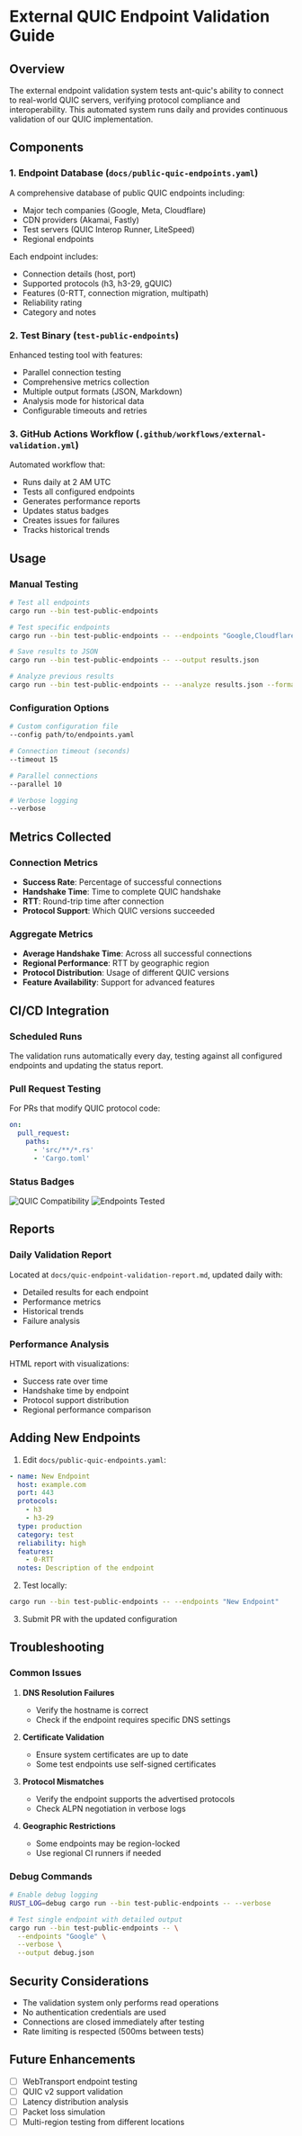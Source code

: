 # External QUIC Endpoint Validation Guide

## Overview

The external endpoint validation system tests ant-quic's ability to connect to real-world QUIC servers, verifying protocol compliance and interoperability. This automated system runs daily and provides continuous validation of our QUIC implementation.

## Components

### 1. Endpoint Database (`docs/public-quic-endpoints.yaml`)

A comprehensive database of public QUIC endpoints including:
- Major tech companies (Google, Meta, Cloudflare)
- CDN providers (Akamai, Fastly)
- Test servers (QUIC Interop Runner, LiteSpeed)
- Regional endpoints

Each endpoint includes:
- Connection details (host, port)
- Supported protocols (h3, h3-29, gQUIC)
- Features (0-RTT, connection migration, multipath)
- Reliability rating
- Category and notes

### 2. Test Binary (`test-public-endpoints`)

Enhanced testing tool with features:
- Parallel connection testing
- Comprehensive metrics collection
- Multiple output formats (JSON, Markdown)
- Analysis mode for historical data
- Configurable timeouts and retries

### 3. GitHub Actions Workflow (`.github/workflows/external-validation.yml`)

Automated workflow that:
- Runs daily at 2 AM UTC
- Tests all configured endpoints
- Generates performance reports
- Updates status badges
- Creates issues for failures
- Tracks historical trends

## Usage

### Manual Testing

```bash
# Test all endpoints
cargo run --bin test-public-endpoints

# Test specific endpoints
cargo run --bin test-public-endpoints -- --endpoints "Google,Cloudflare"

# Save results to JSON
cargo run --bin test-public-endpoints -- --output results.json

# Analyze previous results
cargo run --bin test-public-endpoints -- --analyze results.json --format markdown
```

### Configuration Options

```bash
# Custom configuration file
--config path/to/endpoints.yaml

# Connection timeout (seconds)
--timeout 15

# Parallel connections
--parallel 10

# Verbose logging
--verbose
```

## Metrics Collected

### Connection Metrics
- **Success Rate**: Percentage of successful connections
- **Handshake Time**: Time to complete QUIC handshake
- **RTT**: Round-trip time after connection
- **Protocol Support**: Which QUIC versions succeeded

### Aggregate Metrics
- **Average Handshake Time**: Across all successful connections
- **Regional Performance**: RTT by geographic region
- **Protocol Distribution**: Usage of different QUIC versions
- **Feature Availability**: Support for advanced features

## CI/CD Integration

### Scheduled Runs
The validation runs automatically every day, testing against all configured endpoints and updating the status report.

### Pull Request Testing
For PRs that modify QUIC protocol code:
```yaml
on:
  pull_request:
    paths:
      - 'src/**/*.rs'
      - 'Cargo.toml'
```

### Status Badges
![QUIC Compatibility](https://img.shields.io/endpoint?url=https://raw.githubusercontent.com/dirvine/ant-quic/main/.github/badges/quic-compatibility.json)
![Endpoints Tested](https://img.shields.io/endpoint?url=https://raw.githubusercontent.com/dirvine/ant-quic/main/.github/badges/endpoints-tested.json)

## Reports

### Daily Validation Report
Located at `docs/quic-endpoint-validation-report.md`, updated daily with:
- Detailed results for each endpoint
- Performance metrics
- Historical trends
- Failure analysis

### Performance Analysis
HTML report with visualizations:
- Success rate over time
- Handshake time by endpoint
- Protocol support distribution
- Regional performance comparison

## Adding New Endpoints

1. Edit `docs/public-quic-endpoints.yaml`:
```yaml
- name: New Endpoint
  host: example.com
  port: 443
  protocols:
    - h3
    - h3-29
  type: production
  category: test
  reliability: high
  features:
    - 0-RTT
  notes: Description of the endpoint
```

2. Test locally:
```bash
cargo run --bin test-public-endpoints -- --endpoints "New Endpoint"
```

3. Submit PR with the updated configuration

## Troubleshooting

### Common Issues

1. **DNS Resolution Failures**
   - Verify the hostname is correct
   - Check if the endpoint requires specific DNS settings

2. **Certificate Validation**
   - Ensure system certificates are up to date
   - Some test endpoints use self-signed certificates

3. **Protocol Mismatches**
   - Verify the endpoint supports the advertised protocols
   - Check ALPN negotiation in verbose logs

4. **Geographic Restrictions**
   - Some endpoints may be region-locked
   - Use regional CI runners if needed

### Debug Commands

```bash
# Enable debug logging
RUST_LOG=debug cargo run --bin test-public-endpoints -- --verbose

# Test single endpoint with detailed output
cargo run --bin test-public-endpoints -- \
  --endpoints "Google" \
  --verbose \
  --output debug.json
```

## Security Considerations

- The validation system only performs read operations
- No authentication credentials are used
- Connections are closed immediately after testing
- Rate limiting is respected (500ms between tests)

## Future Enhancements

- [ ] WebTransport endpoint testing
- [ ] QUIC v2 support validation
- [ ] Latency distribution analysis
- [ ] Packet loss simulation
- [ ] Multi-region testing from different locations